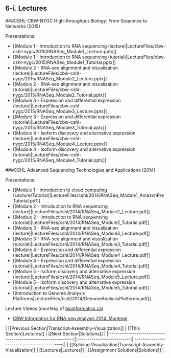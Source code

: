 ## 6-i. Lectures

###CSHL-CBW-NYGC High-throughput Biology: From Sequence to Networks (2015)

Presentations:

* [[Module 1 - Introduction to RNA sequencing (lecture)|LectureFiles/cbw-cshl-nygc/2015/RNASeq_Module1_Lecture.pptx]]
* [[Module 1 - Introduction to RNA sequencing (tutorial)|LectureFiles/cbw-cshl-nygc/2015/RNASeq_Module1_Tutorial.pptx]]
* [[Module 2 - RNA-seq alignment and visualization (lecture)|LectureFiles/cbw-cshl-nygc/2015/RNASeq_Module2_Lecture.pptx]]
* [[Module 2 - RNA-seq alignment and visualization (tutorial)|LectureFiles/cbw-cshl-nygc/2015/RNASeq_Module2_Tutorial.pptx]]
* [[Module 3 - Expression and differential expression (lecture)|LectureFiles/cbw-cshl-nygc/2015/RNASeq_Module3_Lecture.pptx]]
* [[Module 3 - Expression and differential expression (tutorial)|LectureFiles/cbw-cshl-nygc/2015/RNASeq_Module3_Tutorial.pptx]]
* [[Module 4 - Isoform discovery and alternative expression (lecture)|LectureFiles/cbw-cshl-nygc/2015/RNASeq_Module4_Lecture.pptx]]
* [[Module 4 - Isoform discovery and alternative expression (tutorial)|LectureFiles/cbw-cshl-nygc/2015/RNASeq_Module4_Tutorial.pptx]]

###CSHL Advanced Sequencing Technologies and Applications (2014)

Presentations:

* [[Module 1 - Introduction to cloud computing (Lecture/Tutorial)|LectureFiles/cshl/2014/RNASeq_Module1_AmazonPreTutorial.pdf]]
* [[Module 2 - Introduction to RNA sequencing (lecture)|LectureFiles/cshl/2014/RNASeq_Module2_Lecture.pdf]]
* [[Module 2 - Introduction to RNA sequencing (tutorial)|LectureFiles/cshl/2014/RNASeq_Module2_Tutorial.pdf]]
* [[Module 3 - RNA-seq alignment and visualization (lecture)|LectureFiles/cshl/2014/RNASeq_Module3_Lecture.pdf]]
* [[Module 3 - RNA-seq alignment and visualization (tutorial)|LectureFiles/cshl/2014/RNASeq_Module3_Tutorial.pdf]]
* [[Module 4 - Expression and differential expression (lecture)|LectureFiles/cshl/2014/RNASeq_Module4_Lecture.pdf]]
* [[Module 4 - Expression and differential expression (tutorial)|LectureFiles/cshl/2014/RNASeq_Module4_Tutorial.pdf]]
* [[Module 5 - Isoform discovery and alternative expression (lecture)|LectureFiles/cshl/2014/RNASeq_Module5_Lecture.pdf]]
* [[Module 5 - Isoform discovery and alternative expression (tutorial)|LectureFiles/cshl/2014/RNASeq_Module5_Tutorial.pdf]]
* [[Introduction to Genome Analysis Platforms|LectureFiles/cshl/2014/GenomeAnalysisPlatforms.pdf]]

Lecture Videos (courtesy of [bioinformatics.ca](http://www.bioinformatics.ca))

* [CBW Informatics for RNA-seq Analysis 2014, Montreal](http://bioinformatics.ca/workshops/2014/informatics-rna-sequence-analysis-qc-2014)

| [[Previous Section|Transcript-Assembly-Visualization]]       | [[This Section|Lectures]] | [[Next Section|Solutions]]   |
|:------------------------------------------------------------:|:--------------------------:|:-------------------------------------------:|
| [[Splicing Visualization|Transcript-Assembly-Visualization]] | [[Lectures|Lectures]]    | [[Assignment Solutions|Solutions]] |